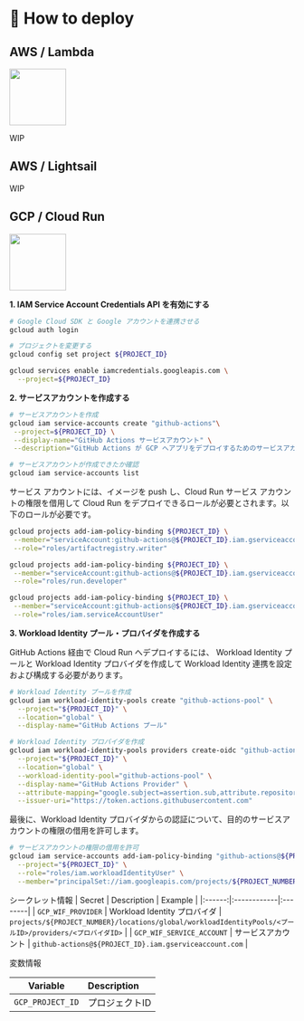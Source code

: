 # 🚀 How to deploy
## AWS / Lambda
<img src="https://d2908q01vomqb2.cloudfront.net/1b6453892473a467d07372d45eb05abc2031647a/2023/02/23/lambda_service.png" height="100">

WIP


## AWS / Lightsail
WIP


## GCP / Cloud Run

<img src="https://storage.googleapis.com/gweb-cloudblog-publish/images/Cloud_Run.max-2600x2600.jpg" height="100">

**1. IAM Service Account Credentials API を有効にする**
```bash
# Google Cloud SDK と Google アカウントを連携させる
gcloud auth login

# プロジェクトを変更する
gcloud config set project ${PROJECT_ID}

gcloud services enable iamcredentials.googleapis.com \
  --project=${PROJECT_ID}
```

**2. サービスアカウントを作成する**
```bash
# サービスアカウントを作成
gcloud iam service-accounts create "github-actions"\
 --project=${PROJECT_ID} \
 --display-name="GitHub Actions サービスアカウント" \
 --description="GitHub Actions が GCP へアプリをデプロイするためのサービスアカウント"

# サービスアカウントが作成できたか確認
gcloud iam service-accounts list
```

サービス アカウントには、イメージを push し、Cloud Run サービス アカウントの権限を借用して Cloud Run をデプロイできるロールが必要とされます。以下のロールが必要です。
```bash
gcloud projects add-iam-policy-binding ${PROJECT_ID} \
 --member="serviceAccount:github-actions@${PROJECT_ID}.iam.gserviceaccount.com" \
 --role="roles/artifactregistry.writer"

gcloud projects add-iam-policy-binding ${PROJECT_ID} \
 --member="serviceAccount:github-actions@${PROJECT_ID}.iam.gserviceaccount.com" \
 --role="roles/run.developer"

gcloud projects add-iam-policy-binding ${PROJECT_ID} \
 --member="serviceAccount:github-actions@${PROJECT_ID}.iam.gserviceaccount.com" \
 --role="roles/iam.serviceAccountUser"
```

**3. Workload Identity プール・プロバイダを作成する**

GitHub Actions 経由で Cloud Run へデプロイするには、 Workload Identity プールと Workload Identity プロバイダを作成して Workload Identity 連携を設定および構成する必要があります。
```bash
# Workload Identity プールを作成
gcloud iam workload-identity-pools create "github-actions-pool" \
  --project="${PROJECT_ID}" \
  --location="global" \
  --display-name="GitHub Actions プール"

# Workload Identity プロバイダを作成
gcloud iam workload-identity-pools providers create-oidc "github-actions-provider" \
  --project="${PROJECT_ID}" \
  --location="global" \
  --workload-identity-pool="github-actions-pool" \
  --display-name="GitHub Actions Provider" \
  --attribute-mapping="google.subject=assertion.sub,attribute.repository=assertion.repository,attribute.actor=assertion.actor" \
  --issuer-uri="https://token.actions.githubusercontent.com"
```

最後に、Workload Identity プロバイダからの認証について、目的のサービスアカウントの権限の借用を許可します。
```bash
# サービスアカウントの権限の借用を許可
gcloud iam service-accounts add-iam-policy-binding "github-actions@${PROJECT_ID}.iam.gserviceaccount.com" \
  --project="${PROJECT_ID}" \
  --role="roles/iam.workloadIdentityUser" \
  --member="principalSet://iam.googleapis.com/projects/${PROJECT_NUMBER}/locations/global/workloadIdentityPools/github-actions-pool/attribute.repository/${GITHUB_REPO_OWNER}/${GITHUB_REPO_NAME}"
```

シークレット情報
| Secret | Description | Example |
|:------:|:------------|:--------|
| `GCP_WIF_PROVIDER` | Workload Identity プロバイダ | `projects/${PROJECT_NUMBER}/locations/global/workloadIdentityPools/<プールID>/providers/<プロバイダID>` |
| `GCP_WIF_SERVICE_ACCOUNT` | サービスアカウント | `github-actions@${PROJECT_ID}.iam.gserviceaccount.com` |

変数情報

| Variable | Description |
|:--------:|:------------|
| `GCP_PROJECT_ID` | プロジェクトID |
